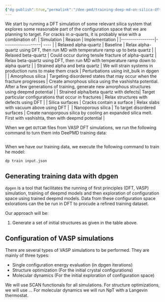 ```yaml
---
{"dg-publish":true,"permalink":"/dee-pmd/training-deep-md-on-silica-dft-simulations/","dgHomeLink":true,"dgPassFrontmatter":false}
---
```



We start by running a DFT simulation of some relevant silica system that explores some reasonable part of the configuration space that we are planning to target. For cracks in $\alpha$-quarts, it is probably wise with a combination of: 
| Simulation | Reason | Implementation |
|-----------------|-------------------| ---- |
| Relaxed alpha-quartz | Baseline | Relax alpha-quartz using DFT, then run MD with temperature ramp up to beta quartz | 
| Relaxed beta-quartz | Could occur during tensile fracture of alpha-quartz | Relax beta-quartz using DFT, then run MD with temperature ramp down to alpha quartz |
| Strained alpha and beta quartz | We will strain systems in production runs to make them crack | Perturbations using init_bulk in dpgen | 
| Amorphous silica | Targeting disordered states that may occur when the fracture progresses | Create amorphous silica using the vashishta potential. After a few generations of training, generate new amorphous structures using deepmd potential |
| Strained alpha/beta quartz with defects| Target particular configurations that occur in fractures | Relax structures with defects using DFT | 
| Silica surfaces | Cracks contain a surface | Relax slabs with vacuum above using DFT | 
| Nanoporous silica | To target disordered surfaces | Create nanoporpous silica by cooling an expanded silica melt. First with vashishta, then with deepmd potential | 

When we get `OUTCAR` files from VASP DFT simulations, we run the following command to turn them into DeePMD training data: 
```python 

```

When we have our training data, we execute the following command to train he model: 
```bash
dp train input.json
```


## Generating training data with dpgen
`dpgen` is a tool that facilitates the running of first principles (DFT, VASP) simulation, training of deepmd models and then exploration of configuration space using trained deepmd models. Data from these configuration space exlorations can the be run in DFT to procude a refined training dataset. 

Our approach will be: 
1) Generate a set of initial structures as given in the table above. 


## Configuration of VASP simulations 
There are several types of VASP simulations to be performed. They are mainly of three types: 
- Single configuration energy evaluation (in dpgen iterations)
- Structure optimization (For the initial crystal configurations)
- Molecular dynamics (For the initial exploration of configuration space)

We will use SCAN functionals for all simulations. 
For structure optimizations, we will use ...
For molecular dynamics we will run NpT with a Langevin thermostat. 